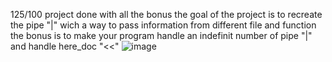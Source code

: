 125/100
project done with all the bonus
the goal of the project is to recreate the pipe "|" wich a way to pass information from different
file and function
the bonus is to make your program handle an indefinit number of pipe "|" and handle here_doc "<<"
![image](https://github.com/user-attachments/assets/9653c1b3-6f01-4e58-8ee3-c2024a325da5)
